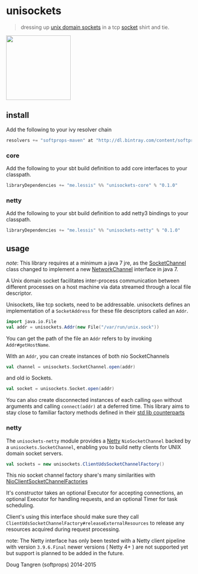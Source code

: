 # unisockets

> dressing up [unix domain sockets](http://en.wikipedia.org/wiki/Unix_domain_socket) in a tcp [socket](http://docs.oracle.com/javase/7/docs/api/java/nio/channels/SocketChannel.html) shirt and tie.

<p>
  <img height="175" src="https://rawgit.com/softprops/unisockets/master/us.svg"/>
</p>

## install

Add the following to your ivy resolver chain

```scala
resolvers += "softprops-maven" at "http://dl.bintray.com/content/softprops/maven"
```

### core

Add the following to your sbt build definition to add core interfaces to your classpath.

```scala
libraryDependencies += "me.lessis" %% "unisockets-core" % "0.1.0"
```

### netty

Add the following to your sbt build definition to add netty3 bindings to your classpath.

```scala
libraryDependencies += "me.lessis" %% "unisockets-netty" % "0.1.0"
```

## usage

_note_: This library requires at a minimum a java 7 jre, as the [SocketChannel](http://docs.oracle.com/javase/7/docs/api/java/nio/channels/SocketChannel.html) class changed to implement a new [NetworkChannel](http://docs.oracle.com/javase/7/docs/api/java/nio/channels/NetworkChannel.html) interface in java 7.

A Unix domain socket facilitates inter-process communication between different processes on a host machine via data streamed through a local file descriptor.

Unisockets, like tcp sockets, need to be addressable. unisockets defines an implementation of a `SocketAddress` for these file descriptors called an `Addr`.

```scala
import java.io.File
val addr = unisockets.Addr(new File("/var/run/unix.sock"))
```

You can get the path of the file an `Addr` refers to by invoking `Addr#getHostName`.

With an `Addr`, you can create instances of both nio SocketChannels

```scala
val channel = unisockets.SocketChannel.open(addr)
```

and old io Sockets.

```scala
val socket = unisockets.Socket.open(addr)
```

You can also create disconnected instances of each calling `open` without arguments and calling `connect(addr)` at a deferred time. This library aims to stay close to familiar factory methods defined in their [std lib counterparts](http://docs.oracle.com/javase/7/docs/api/java/nio/channels/SocketChannel.html#open())

### netty

The `unisockets-netty` module provides a [Netty](http://netty.io/) `NioSocketChannel` backed by a `unisockets.SocketChannel`, enabling you to
build netty clients for UNIX domain socket servers.

```scala 
val sockets = new unisockets.ClientUdsSocketChannelFactory()
```

This nio socket channel factory share's many similarities with [NioClientSocketChannelFactories](http://netty.io/3.10/api/org/jboss/netty/channel/socket/nio/NioClientSocketChannelFactory.html)

It's constructor takes an optional Executor for accepting connections, an optional Executor for handling requests, and an optional Timer for task scheduling.

Client's using this interface should make sure they call `ClientUdsSocketChannelFactory#releaseExternalResources` to release any resources 
acquired during request processing.

note: The Netty interface has only been tested with a Netty client pipeline with version `3.9.6.Final` newer versions ( Netty 4+ ) are not supported yet but support is planned to be added in the future.

Doug Tangren (softprops) 2014-2015
